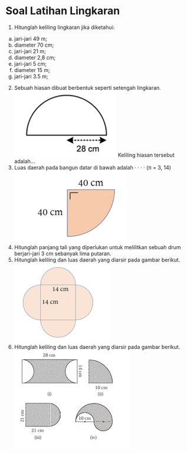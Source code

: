 # Soal Latihan Lingkaran
1. Hitunglah keliling lingkaran jika diketahui:
<ol type="a">
  <li>jari-jari 49 m; </li>
  <li>diameter 70 cm;</li>
  <li>jari-jari 21 m;</li>
  <li>diameter 2,8 cm;</li>
  <li>jari-jari 5 cm;</li>
  <li>diameter 15 m;</li>
  <li>jari-jari 3.5 m;</li>
</ol>


2. Sebuah hiasan dibuat berbentuk seperti setengah lingkaran.
![Soal 2](./assets/lingkaran02.png)
Keliling hiasan tersebut adalah...
3. Luas daerah pada bangun datar di bawah adalah · · · · (π = 3, 14)
![Soal 3](./assets/lingkaran03.png)
4. Hitunglah panjang tali yang diperlukan untuk melilitkan sebuah drum berjari-jari 3 cm sebanyak lima putaran.
5. Hitunglah keliling dan luas daerah yang diarsir pada gambar berikut.
![Soal 5](./assets/lingkaran05.png)
6. Hitunglah keliling dan luas daerah yang diarsir pada gambar berikut.
![Soal 6](./assets/lingkaran04.png)
